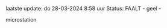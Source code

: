 laatste update: 
do 28-03-2024  8:58   uur 
Status: FAALT - geel - 
<div class="service Y">microstation</div>